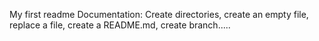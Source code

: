 My first readme
Documentation: Create directories, create an empty file, replace a file, create a README.md, create branch.....
